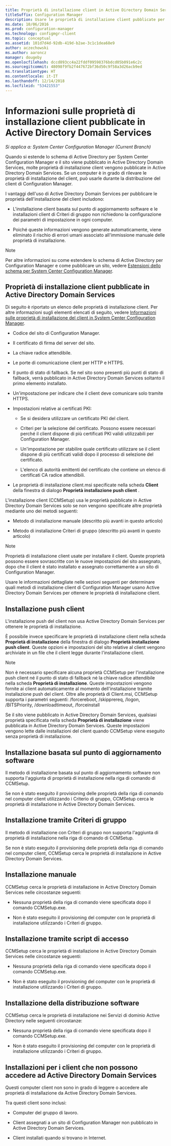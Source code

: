 ```yaml
---
title: Proprietà di installazione client in Active Directory Domain Services
titleSuffix: Configuration Manager
description: Usare le proprietà di installazione client pubblicate per Active Directory Domain Services in System Center Configuration Manager.
ms.date: 10/06/2016
ms.prod: configuration-manager
ms.technology: configmgr-client
ms.topic: conceptual
ms.assetid: 101d7d4d-92db-419d-b2ae-3c1c1dea68e9
author: aczechowski
ms.author: aaroncz
manager: dougeby
ms.openlocfilehash: dccd893cc4a22fddf09598376bdcd05b091e6c2c
ms.sourcegitcommit: 48098f9fb2f447672bf36d50c9f58a3d26acb9ed
ms.translationtype: HT
ms.contentlocale: it-IT
ms.lasthandoff: 12/14/2018
ms.locfileid: "53421553"
---
```

# <a name="about-client-installation-properties-published-to-active-directory-domain-services"></a>Informazioni sulle proprietà di installazione client pubblicate in Active Directory Domain Services

*Si applica a: System Center Configuration Manager (Current Branch)*

Quando si estende lo schema di Active Directory per System Center Configuration Manager e il sito viene pubblicato in Active Directory Domain Services, molte proprietà di installazione client vengono pubblicate in Active Directory Domain Services. Se un computer è in grado di rilevare le proprietà di installazione del client, può usarle durante la distribuzione del client di Configuration Manager.  

 I vantaggi dell'uso di Active Directory Domain Services per pubblicare le proprietà dell'installazione del client includono:  

-   L'installazione client basata sul punto di aggiornamento software e le installazioni client di Criteri di gruppo non richiedono la configurazione dei parametri di impostazione in ogni computer.  

-   Poiché queste informazioni vengono generate automaticamente, viene eliminato il rischio di errori umani associato all'immissione manuale delle proprietà di installazione.  

> [!NOTE]  
>  Per altre informazioni su come estendere lo schema di Active Directory per Configuration Manager e come pubblicare un sito, vedere [Estensioni dello schema per System Center Configuration Manager](../../plan-design/network/schema-extensions.md).  

## <a name="client-installation-properties-published-to-active-directory-domain-services"></a>Proprietà di installazione client pubblicate in Active Directory Domain Services  
Di seguito è riportato un elenco delle proprietà di installazione client. Per altre informazioni sugli elementi elencati di seguito, vedere [Informazioni sulle proprietà di installazione del client in System Center Configuration Manager](../../../core/clients/deploy/about-client-installation-properties.md).  

- Codice del sito di Configuration Manager.  

- Il certificato di firma del server del sito.  

- La chiave radice attendibile.  

- Le porte di comunicazione client per HTTP e HTTPS.  

- Il punto di stato di fallback. Se nel sito sono presenti più punti di stato di fallback, verrà pubblicato in Active Directory Domain Services soltanto il primo elemento installato.  

- Un'impostazione per indicare che il client deve comunicare solo tramite HTTPS.  

- Impostazioni relative ai certificati PKI:  

  -   Se si desidera utilizzare un certificato PKI del client.  

  -   Criteri per la selezione del certificato. Possono essere necessari perché il client dispone di più certificati PKI validi utilizzabili per Configuration Manager.  

  -   Un'impostazione per stabilire quale certificato utilizzare se il client dispone di più certificati validi dopo il processo di selezione del certificato.  

  -   L'elenco di autorità emittenti del certificato che contiene un elenco di certificati CA radice attendibili.  

- Le proprietà di installazione client.msi specificate nella scheda **Client** della finestra di dialogo **Proprietà installazione push client** .

L'installazione client (CCMSetup) usa le proprietà pubblicate in Active Directory Domain Services solo se non vengono specificate altre proprietà mediante uno dei metodi seguenti:  

-   Metodo di installazione manuale (descritto più avanti in questo articolo)

-   Metodo di installazione Criteri di gruppo (descritto più avanti in questo articolo)

> [!NOTE]  
>  Proprietà di installazione client usate per installare il client. Queste proprietà possono essere sovrascritte con le nuove impostazioni del sito assegnato, dopo che il client è stato installato e assegnato correttamente a un sito di Configuration Manager.  

 Usare le informazioni dettagliate nelle sezioni seguenti per determinare quali metodi di installazione client di Configuration Manager usano Active Directory Domain Services per ottenere le proprietà di installazione client.  

## <a name="client-push-installation"></a>Installazione push client  
 L'installazione push del client non usa Active Directory Domain Services per ottenere le proprietà di installazione.  

 È possibile invece specificare le proprietà di installazione client nella scheda **Proprietà di installazione** della finestra di dialogo **Proprietà installazione push client**. Queste opzioni e impostazioni del sito relative al client vengono archiviate in un file che il client legge durante l'installazione client.  

> [!NOTE]  
>  Non è necessario specificare alcuna proprietà CCMSetup per l'installazione push client né il punto di stato di fallback né la chiave radice attendibile nella scheda **Proprietà di installazione**. Queste impostazioni vengono fornite ai client automaticamente al momento dell'installazione tramite installazione push del client.
Oltre alle proprietà di Client.msi, CCMSetup supporta i parametri seguenti: /forcereboot, /skipprereq, /logon, /BITSPriority, /downloadtimeout, /forceinstall

 Se il sito viene pubblicato in Active Directory Domain Services, qualsiasi proprietà specificata nella scheda **Proprietà di installazione** viene pubblicata in Active Directory Domain Services. Queste impostazioni vengono lette dalle installazioni del client quando CCMSetup viene eseguito senza proprietà di installazione.  

## <a name="software-update-point-based-installation"></a>Installazione basata sul punto di aggiornamento software  
 Il metodo di installazione basata sul punto di aggiornamento software non supporta l'aggiunta di proprietà di installazione nella riga di comando di CCMSetup.  

 Se non è stato eseguito il provisioning delle proprietà della riga di comando nel computer client utilizzando i Criterio di gruppo, CCMSetup cerca le proprietà di installazione in Active Directory Domain Services.  

## <a name="group-policy-installation"></a>Installazione tramite Criteri di gruppo  
 Il metodo di installazione con Criteri di gruppo non supporta l'aggiunta di proprietà di installazione nella riga di comando di CCMSetup.  

 Se non è stato eseguito il provisioning delle proprietà della riga di comando nel computer client, CCMSetup cerca le proprietà di installazione in Active Directory Domain Services.  

## <a name="manual-installation"></a>Installazione manuale  
 CCMSetup cerca le proprietà di installazione in Active Directory Domain Services nelle circostanze seguenti:  

-   Nessuna proprietà della riga di comando viene specificata dopo il comando CCMSetup.exe.  

-   Non è stato eseguito il provisioning del computer con le proprietà di installazione utilizzando i Criteri di gruppo.  

## <a name="logon-script-installation"></a>Installazione tramite script di accesso  
 CCMSetup cerca le proprietà di installazione in Active Directory Domain Services nelle circostanze seguenti:  

-   Nessuna proprietà della riga di comando viene specificata dopo il comando CCMSetup.exe.  

-   Non è stato eseguito il provisioning del computer con le proprietà di installazione utilizzando i Criteri di gruppo.  

## <a name="software-distribution-installation"></a>Installazione della distribuzione software  
 CCMSetup cerca le proprietà di installazione nei Servizi di dominio Active Directory nelle seguenti circostanze:  

-   Nessuna proprietà della riga di comando viene specificata dopo il comando CCMSetup.exe.  

-   Non è stato eseguito il provisioning del computer con le proprietà di installazione utilizzando i Criteri di gruppo.  

## <a name="installations-for-clients-that-cannot-access-active-directory-domain-services"></a>Installazioni per i client che non possono accedere ad Active Directory Domain Services  
Questi computer client non sono in grado di leggere o accedere alle proprietà di installazione da Active Directory Domain Services.

 Tra questi client sono inclusi:  

-   Computer del gruppo di lavoro.  

-   Client assegnati a un sito di Configuration Manager non pubblicato in Active Directory Domain Services.  

-   Client installati quando si trovano in Internet.  
